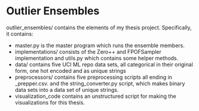 # Outlier Ensembles
outlier_ensembles/ contains the elements of my thesis project. Specifically,
it contains:

- master.py is the master program which runs the ensemble members.
- implementations/ consists of the Zero++ and FPOFSampler implementation
and utils.py which contains some helper methods.
- data/ contains five UCI ML repo data sets, all categorical in their original
form, one hot encoded and as unique strings
- preprocessors/ contains five preprocessing scripts all ending in _prepper.csv.
and the string_converter.py script, which makes binary data sets into a
data set of unique strings.
- visualization_code contains an unstructured script for making the visualizations
for this thesis.
